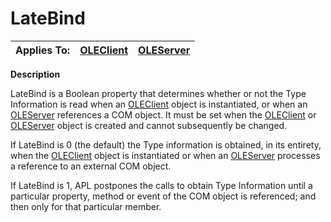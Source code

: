 




<h1 class="heading"><span class="name">LateBind</span></h1>

| Applies To: | [OLEClient](./oleclient.md) | [OLEServer](./oleserver.md) |
| --- | --- | ---  |


**Description**





LateBind is a Boolean property that determines whether or not the Type Information is read when an [OLEClient](./oleclient.md) object is instantiated, or when an [OLEServer](./oleserver.md) references a COM object. It must be set when the [OLEClient](./oleclient.md) or [OLEServer](./oleserver.md) object is created and cannot subsequently be changed.


If LateBind is 0 (the default) the Type information is obtained, in its entirety, when the [OLEClient](./oleclient.md) object is instantiated or when an [OLEServer](./oleserver.md) processes a reference to an external COM object.


If LateBind is 1, APL postpones the calls to obtain Type Information until a particular property, method or event of the COM object is referenced; and then only for that particular member.



